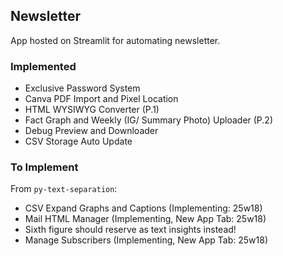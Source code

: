 ## Newsletter

App hosted on Streamlit for automating newsletter.

### Implemented
<ul>
    <li> Exclusive Password System </li>
    <li> Canva PDF Import and Pixel Location </li>
    <li> HTML WYSIWYG Converter (P.1) </li>
    <li> Fact Graph and Weekly (IG/ Summary Photo) Uploader (P.2) </li>
    <li> Debug Preview and Downloader </li>
    <li> CSV Storage Auto Update </li>
</ul>

### To Implement
From `py-text-separation`:
<ul>
    <li> CSV Expand Graphs and Captions (Implementing: 25w18) </li>
    <li> Mail HTML Manager (Implementing, New App Tab: 25w18) </li>
    <li> Sixth figure should reserve as text insights instead! </li>
    <li> Manage Subscribers (Implementing, New App Tab: 25w18) </li>
</ul>

